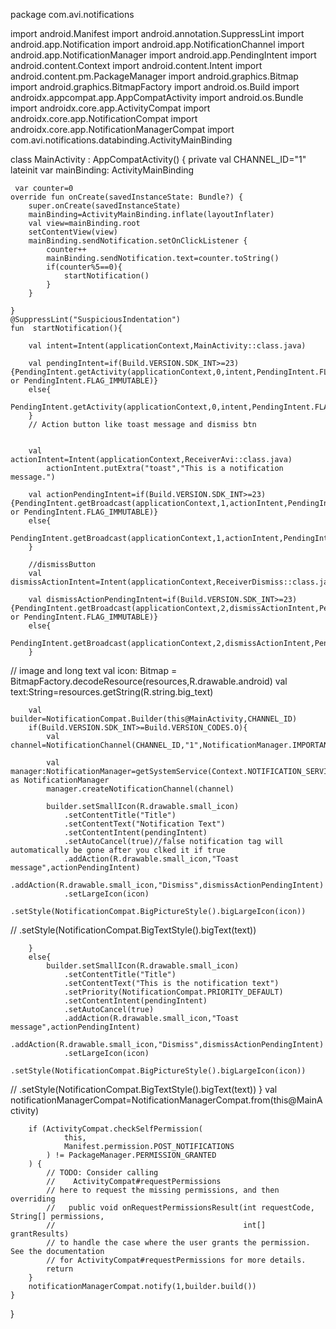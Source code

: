package com.avi.notifications

import android.Manifest
import android.annotation.SuppressLint
import android.app.Notification
import android.app.NotificationChannel
import android.app.NotificationManager
import android.app.PendingIntent
import android.content.Context
import android.content.Intent
import android.content.pm.PackageManager
import android.graphics.Bitmap
import android.graphics.BitmapFactory
import android.os.Build
import androidx.appcompat.app.AppCompatActivity
import android.os.Bundle
import androidx.core.app.ActivityCompat
import androidx.core.app.NotificationCompat
import androidx.core.app.NotificationManagerCompat
import com.avi.notifications.databinding.ActivityMainBinding

class MainActivity : AppCompatActivity() {
    private val CHANNEL_ID="1"
    lateinit var mainBinding: ActivityMainBinding

     var counter=0
    override fun onCreate(savedInstanceState: Bundle?) {
        super.onCreate(savedInstanceState)
        mainBinding=ActivityMainBinding.inflate(layoutInflater)
        val view=mainBinding.root
        setContentView(view)
        mainBinding.sendNotification.setOnClickListener {
            counter++
            mainBinding.sendNotification.text=counter.toString()
            if(counter%5==0){
                startNotification()
            }
        }

    }
    @SuppressLint("SuspiciousIndentation")
    fun  startNotification(){

        val intent=Intent(applicationContext,MainActivity::class.java)

        val pendingIntent=if(Build.VERSION.SDK_INT>=23){PendingIntent.getActivity(applicationContext,0,intent,PendingIntent.FLAG_UPDATE_CURRENT or PendingIntent.FLAG_IMMUTABLE)}
        else{
            PendingIntent.getActivity(applicationContext,0,intent,PendingIntent.FLAG_UPDATE_CURRENT)
        }
        // Action button like toast message and dismiss btn


        val actionIntent=Intent(applicationContext,ReceiverAvi::class.java)
            actionIntent.putExtra("toast","This is a notification message.")

        val actionPendingIntent=if(Build.VERSION.SDK_INT>=23){PendingIntent.getBroadcast(applicationContext,1,actionIntent,PendingIntent.FLAG_UPDATE_CURRENT or PendingIntent.FLAG_IMMUTABLE)}
        else{
            PendingIntent.getBroadcast(applicationContext,1,actionIntent,PendingIntent.FLAG_UPDATE_CURRENT)
        }

        //dismissButton
        val dismissActionIntent=Intent(applicationContext,ReceiverDismiss::class.java)

        val dismissActionPendingIntent=if(Build.VERSION.SDK_INT>=23){PendingIntent.getBroadcast(applicationContext,2,dismissActionIntent,PendingIntent.FLAG_UPDATE_CURRENT or PendingIntent.FLAG_IMMUTABLE)}
        else{
            PendingIntent.getBroadcast(applicationContext,2,dismissActionIntent,PendingIntent.FLAG_UPDATE_CURRENT)
        }



//        image and long text
         val icon: Bitmap = BitmapFactory.decodeResource(resources,R.drawable.android)
         val text:String=resources.getString(R.string.big_text)

        val builder=NotificationCompat.Builder(this@MainActivity,CHANNEL_ID)
        if(Build.VERSION.SDK_INT>=Build.VERSION_CODES.O){
            val channel=NotificationChannel(CHANNEL_ID,"1",NotificationManager.IMPORTANCE_DEFAULT)

            val manager:NotificationManager=getSystemService(Context.NOTIFICATION_SERVICE) as NotificationManager
            manager.createNotificationChannel(channel)

            builder.setSmallIcon(R.drawable.small_icon)
                .setContentTitle("Title")
                .setContentText("Notification Text")
                .setContentIntent(pendingIntent)
                .setAutoCancel(true)//false notification tag will automatically be gone after you clked it if true
                .addAction(R.drawable.small_icon,"Toast message",actionPendingIntent)
                .addAction(R.drawable.small_icon,"Dismiss",dismissActionPendingIntent)
                .setLargeIcon(icon)
                .setStyle(NotificationCompat.BigPictureStyle().bigLargeIcon(icon))
//                .setStyle(NotificationCompat.BigTextStyle().bigText(text))

        }
        else{
            builder.setSmallIcon(R.drawable.small_icon)
                .setContentTitle("Title")
                .setContentText("This is the notification text")
                .setPriority(NotificationCompat.PRIORITY_DEFAULT)
                .setContentIntent(pendingIntent)
                .setAutoCancel(true)
                .addAction(R.drawable.small_icon,"Toast message",actionPendingIntent)
                .addAction(R.drawable.small_icon,"Dismiss",dismissActionPendingIntent)
                .setLargeIcon(icon)
                .setStyle(NotificationCompat.BigPictureStyle().bigLargeIcon(icon))
//                .setStyle(NotificationCompat.BigTextStyle().bigText(text))
        }
        val notificationManagerCompat=NotificationManagerCompat.from(this@MainActivity)

        if (ActivityCompat.checkSelfPermission(
                this,
                Manifest.permission.POST_NOTIFICATIONS
            ) != PackageManager.PERMISSION_GRANTED
        ) {
            // TODO: Consider calling
            //    ActivityCompat#requestPermissions
            // here to request the missing permissions, and then overriding
            //   public void onRequestPermissionsResult(int requestCode, String[] permissions,
            //                                          int[] grantResults)
            // to handle the case where the user grants the permission. See the documentation
            // for ActivityCompat#requestPermissions for more details.
            return
        }
        notificationManagerCompat.notify(1,builder.build())
    }
}
